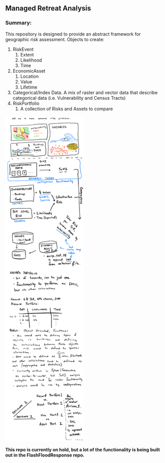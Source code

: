 ## Managed Retreat Analysis

### Summary:
This repository is designed to provide an abstract framework for geographic risk assessment.
Objects to create:
1. RiskEvent
    1. Extent
    2. Likelihood
    3. Time
2. EconomicAsset
    1. Location
    2. Value
    3. Lifetime
3. Categorical/Index Data.  A mix of raster and vector data that describe categorical data 
(i.e. Vulnerability and Census Tracts)
4. RiskPortfolio
    1. A collection of Risks and Assets to compare

![Outline](outline.png?raw=true "Title")

**This repo is currently on hold, but a lot of the functionality is being built out in the FlashFloodResponse repo.**


